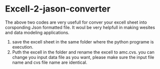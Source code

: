 # Excell-2-jason-converter

The above two codes are very usefull for conver your excell sheet into corsponding Json formatted file. It woul be very helpfull in making wesites and data modeling applications.

1. save the excell sheet in the same folder where the python programe is execution. 
2. Puth the excell in the folder and rename the excell to amc.cvs. you can change you input data file as you want, please make sure the input file name and cvs file name are identical.

